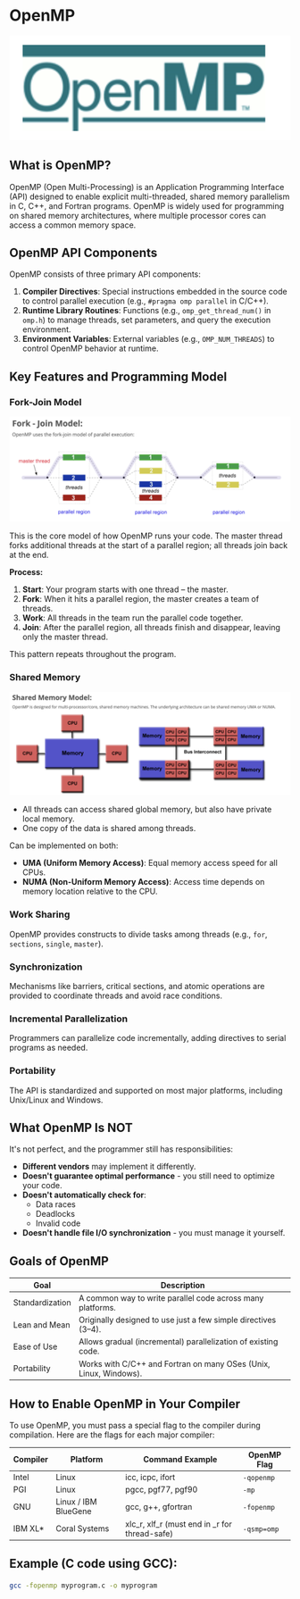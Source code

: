 # OpenMP

![OpenMP Logo](images/openmp_logo.png)

## What is OpenMP?
OpenMP (Open Multi-Processing) is an Application Programming Interface (API) designed to enable explicit multi-threaded, shared memory parallelism in C, C++, and Fortran programs. OpenMP is widely used for programming on shared memory architectures, where multiple processor cores can access a common memory space.

## OpenMP API Components
OpenMP consists of three primary API components:

1. **Compiler Directives**: Special instructions embedded in the source code to control parallel execution (e.g., `#pragma omp parallel` in C/C++).
2. **Runtime Library Routines**: Functions (e.g., `omp_get_thread_num()` in `omp.h`) to manage threads, set parameters, and query the execution environment.
3. **Environment Variables**: External variables (e.g., `OMP_NUM_THREADS`) to control OpenMP behavior at runtime.

## Key Features and Programming Model

### Fork-Join Model
![Fork-Join Model](images/fork_join.png)

This is the core model of how OpenMP runs your code. The master thread forks additional threads at the start of a parallel region; all threads join back at the end.

**Process:**
1. **Start**: Your program starts with one thread – the master.
2. **Fork**: When it hits a parallel region, the master creates a team of threads.
3. **Work**: All threads in the team run the parallel code together.
4. **Join**: After the parallel region, all threads finish and disappear, leaving only the master thread.

This pattern repeats throughout the program.

### Shared Memory
![Shared Memory Architecture](images/share_memory.png)

- All threads can access shared global memory, but also have private local memory.
- One copy of the data is shared among threads.
  
Can be implemented on both:
- **UMA (Uniform Memory Access)**: Equal memory access speed for all CPUs.
- **NUMA (Non-Uniform Memory Access)**: Access time depends on memory location relative to the CPU.

### Work Sharing
OpenMP provides constructs to divide tasks among threads (e.g., `for`, `sections`, `single`, `master`).

### Synchronization
Mechanisms like barriers, critical sections, and atomic operations are provided to coordinate threads and avoid race conditions.

### Incremental Parallelization
Programmers can parallelize code incrementally, adding directives to serial programs as needed.

### Portability
The API is standardized and supported on most major platforms, including Unix/Linux and Windows.

## What OpenMP Is NOT

It's not perfect, and the programmer still has responsibilities:

- **Different vendors** may implement it differently.
- **Doesn't guarantee optimal performance** - you still need to optimize your code.
- **Doesn't automatically check for**:
  - Data races
  - Deadlocks
  - Invalid code
- **Doesn't handle file I/O synchronization** - you must manage it yourself.

## Goals of OpenMP

| Goal            | Description |
|-----------------|------------|
| Standardization | A common way to write parallel code across many platforms. |
| Lean and Mean   | Originally designed to use just a few simple directives (3–4). |
| Ease of Use     | Allows gradual (incremental) parallelization of existing code. |
| Portability     | Works with C/C++ and Fortran on many OSes (Unix, Linux, Windows). |

## How to Enable OpenMP in Your Compiler

To use OpenMP, you must pass a special flag to the compiler during compilation. Here are the flags for each major compiler:

| Compiler | Platform       | Command Example       | OpenMP Flag   |
|----------|----------------|-----------------------|---------------|
| Intel    | Linux          | icc, icpc, ifort      | `-qopenmp`    |
| PGI      | Linux          | pgcc, pgf77, pgf90    | `-mp`         |
| GNU      | Linux / IBM BlueGene | gcc, g++, gfortran | `-fopenmp`    |
| IBM XL*  | Coral Systems  | xlc_r, xlf_r (must end in _r for thread-safe) | `-qsmp=omp` |

## Example (C code using GCC):
```bash
gcc -fopenmp myprogram.c -o myprogram